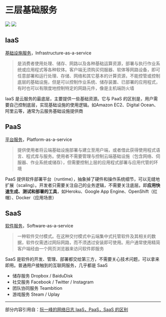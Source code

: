 # 三层基础服务

![](http://www.ruanyifeng.com/blogimg/asset/2017/bg2017072301.jpg)
![](http://www.ruanyifeng.com/blogimg/asset/2017/bg2017072307.jpg)

## IaaS
[基础设施服务](https://www.wikiwand.com/zh-hans/%E5%9F%BA%E7%A4%8E%E8%A8%AD%E6%96%BD%E5%8D%B3%E6%9C%8D%E5%8B%99)，Infrastructure-as-a-service

> 是消费者使用处理、储存、网路以及各种基础运算资源，部署与执行作业系统或应用程式等各种软体。客户端无须购买伺服器、软体等网路设备，即可任意部署和运行处理、存储、网络和其它基本的计算资源，不能控管或控制底层的基础设施，但是可以控制作业系统、储存装置、已部署的应用程式，有时也可以有限度地控制特定的网路元件，像是主机端防火墙

IaaS 是云服务的最底层，主要提供一些基础资源。它与 PaaS 的区别是，用户需要自己控制底层，实现基础设施的使用逻辑。如Amazon EC2、Digital Ocean、阿里云等，通常为云服务基础设施提供商

## PaaS
[平台服务](https://www.wikiwand.com/zh-hans/%E5%B9%B3%E5%8F%B0%E5%8D%B3%E6%9C%8D%E5%8A%A1)，Platform-as-a-service

> 提供使用者将云端基础设施部署与建立至用户端，或者借此获得使用程式语言、程式库与服务。使用者不需要管理与控制云端基础设施（包含网络、伺服器、作业系统或储存），但需要控制上层的应用程式部署与应用代管的环境

PaaS 提供软件部署平台（runtime），抽象掉了硬件和操作系统细节，可以无缝地扩展（scaling）。开发者只需要关注自己的业务逻辑，不需要关注底层。即**应用快速生成、测试和部署的工具**，如Heroku、Google App Engine、OpenShift（红帽）、Docker（应用场景）

## SaaS
[软件服务](https://www.wikiwand.com/zh-hans/%E8%BD%AF%E4%BB%B6%E5%8D%B3%E6%9C%8D%E5%8A%A1)，Software-as-a-service

> 一种软件交付模式。在这种交付模式中云端集中式托管软件及其相关的数据，软件仅需透过网际网路，而不须透过安装即可使用。用户通常使用精简客户端经由一个网页浏览器来访问软件即服务

SaaS 是软件的开发、管理、部署都交给第三方，不需要关心技术问题，可以拿来即用。普通用户接触到的互联网服务，几乎都是 SaaS

- 储存服务 Dropbox / BaiduDisk
- 社交服务 Facebook / Twitter / Instagram
- 团队协同服务 Teambition
- 游戏服务 Steam / Uplay

---
部分内容引用自：[阮一峰的网络日志 IaaS，PaaS，SaaS 的区别](http://www.ruanyifeng.com/blog/2017/07/iaas-paas-saas.html)